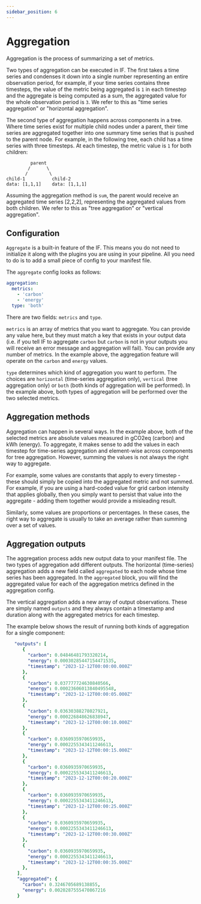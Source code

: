 ```yaml
---
sidebar_position: 6
---
```


# Aggregation

Aggregation is the process of summarizing a set of metrics.

Two types of aggregation can be executed in IF. The first takes a time series and condenses it down into a single number representing an entire observation period, for example, if your time series contains three timesteps, the value of the metric being aggregated is `1` in each timestep and the aggregate is being computed as a sum, the aggregated value for the whole observation period is `3`. We refer to this as "time series aggregation" or "horizontal aggregation".

The second type of aggregation happens across components in a tree. Where time series exist for multiple child nodes under a parent, their time series are aggregated together into one summary time series that is pushed to the parent node. For example, in the following tree, each child has a time series with three timesteps. At each timestep, the metric value is `1` for both children:

```
         parent
        /      \
       /        \
child-1          child-2
data: [1,1,1]    data: [1,1,1]
```

Assuming the aggregation method is `sum`, the parent would receive an aggregated time series [2,2,2], representing the aggregated values from both children. We refer to this as "tree aggregation" or "vertical aggregation".

## Configuration

`Aggregate` is a built-in feature of the IF. This means you do not need to initialize it along with the plugins you are using in your pipeline. All you need to do is to add a small piece of config to your manifest file.

The `aggregate` config looks as follows:

```yaml
aggregation:
  metrics:
    - 'carbon'
    - 'energy'
  type: 'both'
```

There are two fields: `metrics` and `type`.

`metrics` is an array of metrics that you want to aggregate. You can provide any value here, but they must match a key that exists in your output data (i.e. if you tell IF to aggregate `carbon` but `carbon` is not in your outputs you will receive an error message and aggregation will fail). You can provide any number of metrics. In the example above, the aggregation feature will operate on the `carbon` and `energy` values.

`type` determines which kind of aggregation you want to perform. The choices are `horizontal` (time-series aggregation only), `vertical` (tree aggregation only) or `both` (both kinds of aggregation will be performed). In the example above, both types of aggregation will be performed over the two selected metrics.

## Aggregation methods

Aggregation can happen in several ways. In the example above, both of the selected metrics are absolute values measured in gCO2eq (carbon) and kWh (energy). To aggregate, it makes sense to add the values in each timestep for time-series aggregation and element-wise across components for tree aggregation. However, summing the values is not always the right way to aggregate.

For example, some values are constants that apply to every timestep - these should simply be copied into the aggregated metric and not summed. For example, if you are using a hard-coded value for grid carbon intensity that applies globally, then you simply want to persist that value into the aggregate - adding them together would provide a misleading result.

Similarly, some values are proportions or percentages. In these cases, the right way to aggregate is usually to take an average rather than summing over a set of values.

## Aggregation outputs

The aggregation process adds new output data to your manifest file. The two types of aggregation add different outputs. The horizontal (time-series) aggregation adds a new field called `aggregated` to each node whose time series has been aggregated. In the `aggregated` block, you will find the aggregated value for each of the aggregation metrics defined in the aggregation config.

The vertical aggregation adds a new array of output observations. These are simply named `outputs` and they always contain a timestamp and duration along with the aggregated metrics for each timestep.

The example below shows the result of running both kinds of aggregation for a single component:

```yaml
   "outputs": [
      {
        "carbon": 0.04846481793320214,
        "energy": 0.00030285447154471535,
        "timestamp": "2023-12-12T00:00:00.000Z"
      },
      {
        "carbon": 0.037777724630840566,
        "energy": 0.00023606013840495548,
        "timestamp": "2023-12-12T00:00:05.000Z"
      },
      {
        "carbon": 0.03630388278027921,
        "energy": 0.000226848626838947,
        "timestamp": "2023-12-12T00:00:10.000Z"
      },
      {
        "carbon": 0.0360935970659935,
        "energy": 0.0002255343411246613,
        "timestamp": "2023-12-12T00:00:15.000Z"
      },
      {
        "carbon": 0.0360935970659935,
        "energy": 0.0002255343411246613,
        "timestamp": "2023-12-12T00:00:20.000Z"
      },
      {
        "carbon": 0.0360935970659935,
        "energy": 0.0002255343411246613,
        "timestamp": "2023-12-12T00:00:25.000Z"
      },
      {
        "carbon": 0.0360935970659935,
        "energy": 0.0002255343411246613,
        "timestamp": "2023-12-12T00:00:30.000Z"
      },
      {
        "carbon": 0.0360935970659935,
        "energy": 0.0002255343411246613,
        "timestamp": "2023-12-12T00:00:35.000Z"
      },
    ],
    "aggregated": {
      "carbon": 0.3246705689138855,
      "energy": 0.0020287555470867216
    }
```
